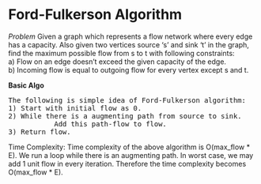 # Ford-Fulkerson Algorithm

*Problem*
Given a graph which represents a flow network where every edge has a capacity. Also given two vertices source ‘s’ and sink ‘t’ in the graph, find the maximum possible flow from s to t with following constraints:  
a) Flow on an edge doesn’t exceed the given capacity of the edge.  
b) Incoming flow is equal to outgoing flow for every vertex except s and t.  

**Basic Algo**
<pre>
The following is simple idea of Ford-Fulkerson algorithm:
1) Start with initial flow as 0.
2) While there is a augmenting path from source to sink. 
           Add this path-flow to flow.
3) Return flow.
</pre>

Time Complexity: Time complexity of the above algorithm is O(max_flow * E). We run a loop while there is an augmenting path. In worst case, we may add 1 unit flow in every iteration. Therefore the time complexity becomes O(max_flow * E).